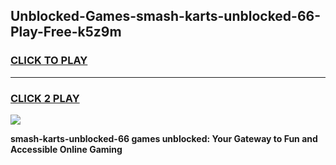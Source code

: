 
## Unblocked-Games-smash-karts-unblocked-66-Play-Free-k5z9m
<h3>
<a href="https://premium76.site?title=smash-karts-unblocked-66&ref=21A">CLICK TO PLAY</a></h3>
<hr>

<h3>
<a href="https://premium76.site?title=smash-karts-unblocked-66&ref=21A">CLICK 2 PLAY</a>
  
</h3>

<a href="https://premium76.site?title=smash-karts-unblocked-66&ref=21A"><img src="https://clearcache.store/games.png"></a>


**smash-karts-unblocked-66 games unblocked: Your Gateway to Fun and Accessible Online Gaming**
